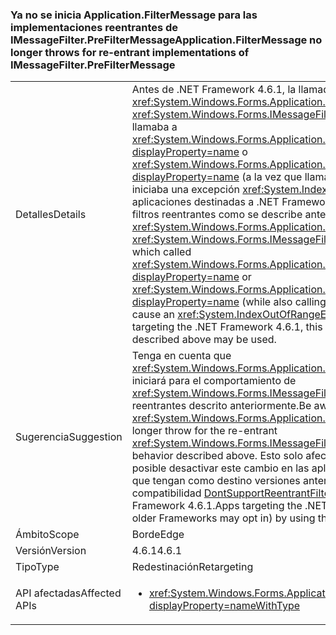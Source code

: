 ### <a name="applicationfiltermessage-no-longer-throws-for-re-entrant-implementations-of-imessagefilterprefiltermessage"></a><span data-ttu-id="03545-101">Ya no se inicia Application.FilterMessage para las implementaciones reentrantes de IMessageFilter.PreFilterMessage</span><span class="sxs-lookup"><span data-stu-id="03545-101">Application.FilterMessage no longer throws for re-entrant implementations of IMessageFilter.PreFilterMessage</span></span>

|   |   |
|---|---|
|<span data-ttu-id="03545-102">Detalles</span><span class="sxs-lookup"><span data-stu-id="03545-102">Details</span></span>|<span data-ttu-id="03545-103">Antes de .NET Framework 4.6.1, la llamada a <xref:System.Windows.Forms.Application.FilterMessage(System.Windows.Forms.Message@)> con <xref:System.Windows.Forms.IMessageFilter.PreFilterMessage(System.Windows.Forms.Message@)> que llamaba a <xref:System.Windows.Forms.Application.AddMessageFilter(System.Windows.Forms.IMessageFilter)?displayProperty=name> o <xref:System.Windows.Forms.Application.RemoveMessageFilter(System.Windows.Forms.IMessageFilter)?displayProperty=name> (a la vez que llamaba a <xref:System.Windows.Forms.Application.DoEvents>) iniciaba una excepción <xref:System.IndexOutOfRangeException?displayProperty=name>. A partir de las aplicaciones destinadas a .NET Framework 4.6.1, esta excepción ya no se inicia y se pueden usar los filtros reentrantes como se describe anteriormente.</span><span class="sxs-lookup"><span data-stu-id="03545-103">Prior to the .NET Framework 4.6.1, calling <xref:System.Windows.Forms.Application.FilterMessage(System.Windows.Forms.Message@)> with an <xref:System.Windows.Forms.IMessageFilter.PreFilterMessage(System.Windows.Forms.Message@)> which called <xref:System.Windows.Forms.Application.AddMessageFilter(System.Windows.Forms.IMessageFilter)?displayProperty=name> or <xref:System.Windows.Forms.Application.RemoveMessageFilter(System.Windows.Forms.IMessageFilter)?displayProperty=name> (while also calling <xref:System.Windows.Forms.Application.DoEvents>) would cause an <xref:System.IndexOutOfRangeException?displayProperty=name>.Beginning with applications targeting the .NET Framework 4.6.1, this exception is no longer thrown, and re-entrant filters as described above may be used.</span></span>|
|<span data-ttu-id="03545-104">Sugerencia</span><span class="sxs-lookup"><span data-stu-id="03545-104">Suggestion</span></span>|<span data-ttu-id="03545-105">Tenga en cuenta que <xref:System.Windows.Forms.Application.FilterMessage(System.Windows.Forms.Message@)> ya no se iniciará para el comportamiento de <xref:System.Windows.Forms.IMessageFilter.PreFilterMessage(System.Windows.Forms.Message@)> reentrantes descrito anteriormente.</span><span class="sxs-lookup"><span data-stu-id="03545-105">Be aware that <xref:System.Windows.Forms.Application.FilterMessage(System.Windows.Forms.Message@)> will no longer throw for the re-entrant <xref:System.Windows.Forms.IMessageFilter.PreFilterMessage(System.Windows.Forms.Message@)> behavior described above.</span></span> <span data-ttu-id="03545-106">Esto solo afecta a las aplicaciones destinadas a .NET Framework 4.6.1. Es posible desactivar este cambio en las aplicaciones destinadas a .NET Framework 4.6.1 (o activarlo en las que tengan como destino versiones anteriores de .NET Framework) mediante el modificador de compatibilidad [DontSupportReentrantFilterMessage](~/docs/framework/migration-guide/mitigation-custom-imessagefilter-prefiltermessage-implementations.md#mitigation).</span><span class="sxs-lookup"><span data-stu-id="03545-106">This only affects applications targeting the .NET Framework 4.6.1.Apps targeting the .NET Framework 4.6.1 can opt out of this change (or apps targeting older Frameworks may opt in) by using the [DontSupportReentrantFilterMessage](~/docs/framework/migration-guide/mitigation-custom-imessagefilter-prefiltermessage-implementations.md#mitigation) compatibility switch.</span></span>|
|<span data-ttu-id="03545-107">Ámbito</span><span class="sxs-lookup"><span data-stu-id="03545-107">Scope</span></span>|<span data-ttu-id="03545-108">Borde</span><span class="sxs-lookup"><span data-stu-id="03545-108">Edge</span></span>|
|<span data-ttu-id="03545-109">Versión</span><span class="sxs-lookup"><span data-stu-id="03545-109">Version</span></span>|<span data-ttu-id="03545-110">4.6.1</span><span class="sxs-lookup"><span data-stu-id="03545-110">4.6.1</span></span>|
|<span data-ttu-id="03545-111">Tipo</span><span class="sxs-lookup"><span data-stu-id="03545-111">Type</span></span>|<span data-ttu-id="03545-112">Redestinación</span><span class="sxs-lookup"><span data-stu-id="03545-112">Retargeting</span></span>|
|<span data-ttu-id="03545-113">API afectadas</span><span class="sxs-lookup"><span data-stu-id="03545-113">Affected APIs</span></span>|<ul><li><xref:System.Windows.Forms.Application.FilterMessage(System.Windows.Forms.Message@)?displayProperty=nameWithType></li></ul>|

